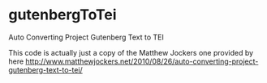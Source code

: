 gutenbergToTei
==============

Auto Converting Project Gutenberg Text to TEI


This code is actually just a copy of the Matthew Jockers one provided by here http://www.matthewjockers.net/2010/08/26/auto-converting-project-gutenberg-text-to-tei/
